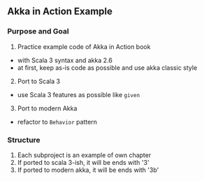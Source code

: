 Akka in Action Example
---

### Purpose and Goal
1. Practice example code of Akka in Action book
  - with Scala 3 syntax and akka 2.6
  - at first, keep as-is code as possible and use akka classic style
2. Port to Scala 3
  - use Scala 3 features as possible like `given`
3. Port to modern Akka
  - refactor to `Behavior` pattern

### Structure
1. Each subproject is an example of own chapter
2. If ported to scala 3-ish, it will be ends with '3'
3. If ported to modern akka, it will be ends with '3b'

